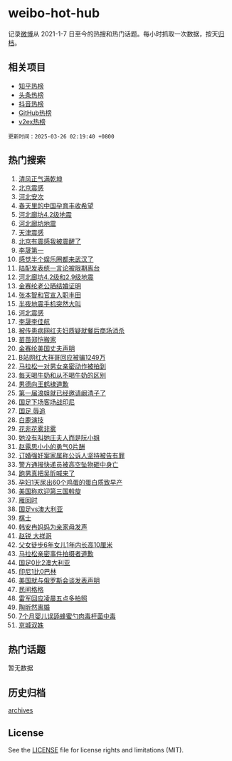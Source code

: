# weibo-hot-hub

记录[微博](https://www.weibo.com)从 2021-1-7 日至今的热搜和热门话题。每小时抓取一次数据，按天[归档](archives)。

## 相关项目

- [知乎热榜](https://github.com/lonnyzhang423/zhihu-hot-hub)
- [头条热榜](https://github.com/lonnyzhang423/toutiao-hot-hub)
- [抖音热榜](https://github.com/lonnyzhang423/douyin-hot-hub)
- [GitHub热榜](https://github.com/lonnyzhang423/github-hot-hub)
- [v2ex热榜](https://github.com/lonnyzhang423/v2ex-hot-hub)


`更新时间：2025-03-26 02:19:40 +0800`

## 热门搜索

1. [清风正气满乾坤](https://m.weibo.cn/search?containerid=100103type%3D1%26t%3D10%26q%3D%23%E6%B8%85%E9%A3%8E%E6%AD%A3%E6%B0%94%E6%BB%A1%E4%B9%BE%E5%9D%A4%23&stream_entry_id=51&isnewpage=1&extparam=seat%3D1%26stream_entry_id%3D51%26c_type%3D51%26filter_type%3Drealtimehot%26cate%3D10103%26q%3D%2523%25E6%25B8%2585%25E9%25A3%258E%25E6%25AD%25A3%25E6%25B0%2594%25E6%25BB%25A1%25E4%25B9%25BE%25E5%259D%25A4%2523%26dgr%3D0%26pos%3D0%26display_time%3D1742926779%26pre_seqid%3D17429267793010373157707)
1. [北京震感](https://m.weibo.cn/search?containerid=100103type%3D1%26t%3D10%26q%3D%E5%8C%97%E4%BA%AC%E9%9C%87%E6%84%9F&stream_entry_id=31&isnewpage=1&extparam=seat%3D1%26stream_entry_id%3D31%26band_rank%3D1%26flag%3D1%26filter_type%3Drealtimehot%26lcate%3D5001%26c_type%3D31%26realpos%3D1%26cate%3D5001%26q%3D%25E5%258C%2597%25E4%25BA%25AC%25E9%259C%2587%25E6%2584%259F%26dgr%3D0%26pos%3D0%26display_time%3D1742926779%26pre_seqid%3D17429267793010373157707)
1. [河北安次](https://m.weibo.cn/search?containerid=100103type%3D1%26t%3D10%26q%3D%E6%B2%B3%E5%8C%97%E5%AE%89%E6%AC%A1&stream_entry_id=31&isnewpage=1&extparam=seat%3D1%26stream_entry_id%3D31%26band_rank%3D2%26flag%3D1%26filter_type%3Drealtimehot%26lcate%3D5001%26c_type%3D31%26realpos%3D2%26cate%3D5001%26q%3D%25E6%25B2%25B3%25E5%258C%2597%25E5%25AE%2589%25E6%25AC%25A1%26dgr%3D0%26pos%3D1%26display_time%3D1742926779%26pre_seqid%3D17429267793010373157707)
1. [春天里的中国孕育丰收希望](https://m.weibo.cn/search?containerid=100103type%3D1%26t%3D10%26q%3D%23%E6%98%A5%E5%A4%A9%E9%87%8C%E7%9A%84%E4%B8%AD%E5%9B%BD%E5%AD%95%E8%82%B2%E4%B8%B0%E6%94%B6%E5%B8%8C%E6%9C%9B%23&stream_entry_id=31&isnewpage=1&extparam=seat%3D1%26stream_entry_id%3D31%26band_rank%3D3%26flag%3D0%26filter_type%3Drealtimehot%26lcate%3D5001%26c_type%3D31%26realpos%3D3%26cate%3D5001%26q%3D%2523%25E6%2598%25A5%25E5%25A4%25A9%25E9%2587%258C%25E7%259A%2584%25E4%25B8%25AD%25E5%259B%25BD%25E5%25AD%2595%25E8%2582%25B2%25E4%25B8%25B0%25E6%2594%25B6%25E5%25B8%258C%25E6%259C%259B%2523%26dgr%3D0%26pos%3D2%26display_time%3D1742926779%26pre_seqid%3D17429267793010373157707)
1. [河北廊坊4.2级地震](https://m.weibo.cn/search?containerid=100103type%3D1%26t%3D10%26q%3D%23%E6%B2%B3%E5%8C%97%E5%BB%8A%E5%9D%8A4.2%E7%BA%A7%E5%9C%B0%E9%9C%87%23&stream_entry_id=31&isnewpage=1&extparam=seat%3D1%26stream_entry_id%3D31%26band_rank%3D4%26flag%3D1%26filter_type%3Drealtimehot%26lcate%3D5001%26c_type%3D31%26realpos%3D4%26cate%3D5001%26q%3D%2523%25E6%25B2%25B3%25E5%258C%2597%25E5%25BB%258A%25E5%259D%258A4.2%25E7%25BA%25A7%25E5%259C%25B0%25E9%259C%2587%2523%26dgr%3D0%26pos%3D3%26display_time%3D1742926779%26pre_seqid%3D17429267793010373157707)
1. [河北廊坊地震](https://m.weibo.cn/search?containerid=100103type%3D1%26t%3D10%26q%3D%23%E6%B2%B3%E5%8C%97%E5%BB%8A%E5%9D%8A%E5%9C%B0%E9%9C%87%23&stream_entry_id=31&isnewpage=1&extparam=seat%3D1%26stream_entry_id%3D31%26band_rank%3D5%26flag%3D1%26filter_type%3Drealtimehot%26lcate%3D5001%26c_type%3D31%26realpos%3D5%26cate%3D5001%26q%3D%2523%25E6%25B2%25B3%25E5%258C%2597%25E5%25BB%258A%25E5%259D%258A%25E5%259C%25B0%25E9%259C%2587%2523%26dgr%3D0%26pos%3D4%26display_time%3D1742926779%26pre_seqid%3D17429267793010373157707)
1. [天津震感](https://m.weibo.cn/search?containerid=100103type%3D1%26t%3D10%26q%3D%E5%A4%A9%E6%B4%A5%E9%9C%87%E6%84%9F&stream_entry_id=31&isnewpage=1&extparam=seat%3D1%26stream_entry_id%3D31%26band_rank%3D6%26flag%3D1%26filter_type%3Drealtimehot%26lcate%3D5001%26c_type%3D31%26realpos%3D6%26cate%3D5001%26q%3D%25E5%25A4%25A9%25E6%25B4%25A5%25E9%259C%2587%25E6%2584%259F%26dgr%3D0%26pos%3D5%26display_time%3D1742926779%26pre_seqid%3D17429267793010373157707)
1. [北京有震感我被震醒了](https://m.weibo.cn/search?containerid=100103type%3D1%26t%3D10%26q%3D%23%E5%8C%97%E4%BA%AC%E6%9C%89%E9%9C%87%E6%84%9F%E6%88%91%E8%A2%AB%E9%9C%87%E9%86%92%E4%BA%86%23&stream_entry_id=31&isnewpage=1&extparam=seat%3D1%26stream_entry_id%3D31%26band_rank%3D7%26flag%3D1%26filter_type%3Drealtimehot%26lcate%3D5001%26c_type%3D31%26realpos%3D7%26cate%3D5001%26q%3D%2523%25E5%258C%2597%25E4%25BA%25AC%25E6%259C%2589%25E9%259C%2587%25E6%2584%259F%25E6%2588%2591%25E8%25A2%25AB%25E9%259C%2587%25E9%2586%2592%25E4%25BA%2586%2523%26dgr%3D0%26pos%3D6%26display_time%3D1742926779%26pre_seqid%3D17429267793010373157707)
1. [李晟第一](https://m.weibo.cn/search?containerid=100103type%3D1%26t%3D10%26q%3D%E6%9D%8E%E6%99%9F%E7%AC%AC%E4%B8%80&stream_entry_id=31&isnewpage=1&extparam=seat%3D1%26stream_entry_id%3D31%26band_rank%3D8%26flag%3D2%26filter_type%3Drealtimehot%26lcate%3D5001%26c_type%3D31%26realpos%3D8%26cate%3D5001%26q%3D%25E6%259D%258E%25E6%2599%259F%25E7%25AC%25AC%25E4%25B8%2580%26dgr%3D0%26pos%3D7%26display_time%3D1742926779%26pre_seqid%3D17429267793010373157707)
1. [感觉半个娱乐圈都来武汉了](https://m.weibo.cn/search?containerid=100103type%3D1%26t%3D10%26q%3D%23%E6%84%9F%E8%A7%89%E5%8D%8A%E4%B8%AA%E5%A8%B1%E4%B9%90%E5%9C%88%E9%83%BD%E6%9D%A5%E6%AD%A6%E6%B1%89%E4%BA%86%23&stream_entry_id=31&isnewpage=1&extparam=seat%3D1%26stream_entry_id%3D31%26band_rank%3D9%26flag%3D2%26filter_type%3Drealtimehot%26lcate%3D5001%26c_type%3D31%26realpos%3D9%26cate%3D5001%26q%3D%2523%25E6%2584%259F%25E8%25A7%2589%25E5%258D%258A%25E4%25B8%25AA%25E5%25A8%25B1%25E4%25B9%2590%25E5%259C%2588%25E9%2583%25BD%25E6%259D%25A5%25E6%25AD%25A6%25E6%25B1%2589%25E4%25BA%2586%2523%26dgr%3D0%26pos%3D8%26display_time%3D1742926779%26pre_seqid%3D17429267793010373157707)
1. [陆配发表统一言论被限期离台](https://m.weibo.cn/search?containerid=100103type%3D1%26t%3D10%26q%3D%23%E9%99%86%E9%85%8D%E5%8F%91%E8%A1%A8%E7%BB%9F%E4%B8%80%E8%A8%80%E8%AE%BA%E8%A2%AB%E9%99%90%E6%9C%9F%E7%A6%BB%E5%8F%B0%23&stream_entry_id=31&isnewpage=1&extparam=seat%3D1%26stream_entry_id%3D31%26band_rank%3D10%26flag%3D0%26filter_type%3Drealtimehot%26lcate%3D5001%26c_type%3D31%26realpos%3D10%26cate%3D5001%26q%3D%2523%25E9%2599%2586%25E9%2585%258D%25E5%258F%2591%25E8%25A1%25A8%25E7%25BB%259F%25E4%25B8%2580%25E8%25A8%2580%25E8%25AE%25BA%25E8%25A2%25AB%25E9%2599%2590%25E6%259C%259F%25E7%25A6%25BB%25E5%258F%25B0%2523%26dgr%3D0%26pos%3D9%26display_time%3D1742926779%26pre_seqid%3D17429267793010373157707)
1. [河北廊坊4.2级和2.9级地震](https://m.weibo.cn/search?containerid=100103type%3D1%26t%3D10%26q%3D%23%E6%B2%B3%E5%8C%97%E5%BB%8A%E5%9D%8A4.2%E7%BA%A7%E5%92%8C2.9%E7%BA%A7%E5%9C%B0%E9%9C%87%23&stream_entry_id=31&isnewpage=1&extparam=seat%3D1%26stream_entry_id%3D31%26band_rank%3D11%26flag%3D1%26filter_type%3Drealtimehot%26lcate%3D5001%26c_type%3D31%26realpos%3D11%26cate%3D5001%26q%3D%2523%25E6%25B2%25B3%25E5%258C%2597%25E5%25BB%258A%25E5%259D%258A4.2%25E7%25BA%25A7%25E5%2592%258C2.9%25E7%25BA%25A7%25E5%259C%25B0%25E9%259C%2587%2523%26dgr%3D0%26pos%3D10%26display_time%3D1742926779%26pre_seqid%3D17429267793010373157707)
1. [金赛纶老公晒结婚证明](https://m.weibo.cn/search?containerid=100103type%3D1%26t%3D10%26q%3D%23%E9%87%91%E8%B5%9B%E7%BA%B6%E8%80%81%E5%85%AC%E6%99%92%E7%BB%93%E5%A9%9A%E8%AF%81%E6%98%8E%23&stream_entry_id=31&isnewpage=1&extparam=seat%3D1%26stream_entry_id%3D31%26band_rank%3D12%26flag%3D2%26filter_type%3Drealtimehot%26lcate%3D5001%26c_type%3D31%26realpos%3D12%26cate%3D5001%26q%3D%2523%25E9%2587%2591%25E8%25B5%259B%25E7%25BA%25B6%25E8%2580%2581%25E5%2585%25AC%25E6%2599%2592%25E7%25BB%2593%25E5%25A9%259A%25E8%25AF%2581%25E6%2598%258E%2523%26dgr%3D0%26pos%3D11%26display_time%3D1742926779%26pre_seqid%3D17429267793010373157707)
1. [张本智和官宣入职丰田](https://m.weibo.cn/search?containerid=100103type%3D1%26t%3D10%26q%3D%23%E5%BC%A0%E6%9C%AC%E6%99%BA%E5%92%8C%E5%AE%98%E5%AE%A3%E5%85%A5%E8%81%8C%E4%B8%B0%E7%94%B0%23&stream_entry_id=31&isnewpage=1&extparam=seat%3D1%26stream_entry_id%3D31%26band_rank%3D13%26flag%3D1%26filter_type%3Drealtimehot%26lcate%3D5001%26c_type%3D31%26realpos%3D13%26cate%3D5001%26q%3D%2523%25E5%25BC%25A0%25E6%259C%25AC%25E6%2599%25BA%25E5%2592%258C%25E5%25AE%2598%25E5%25AE%25A3%25E5%2585%25A5%25E8%2581%258C%25E4%25B8%25B0%25E7%2594%25B0%2523%26dgr%3D0%26pos%3D12%26display_time%3D1742926779%26pre_seqid%3D17429267793010373157707)
1. [半夜地震手机突然大叫](https://m.weibo.cn/search?containerid=100103type%3D1%26t%3D10%26q%3D%23%E5%8D%8A%E5%A4%9C%E5%9C%B0%E9%9C%87%E6%89%8B%E6%9C%BA%E7%AA%81%E7%84%B6%E5%A4%A7%E5%8F%AB%23&stream_entry_id=31&isnewpage=1&extparam=seat%3D1%26stream_entry_id%3D31%26band_rank%3D14%26flag%3D1%26filter_type%3Drealtimehot%26lcate%3D5001%26c_type%3D31%26realpos%3D14%26cate%3D5001%26q%3D%2523%25E5%258D%258A%25E5%25A4%259C%25E5%259C%25B0%25E9%259C%2587%25E6%2589%258B%25E6%259C%25BA%25E7%25AA%2581%25E7%2584%25B6%25E5%25A4%25A7%25E5%258F%25AB%2523%26dgr%3D0%26pos%3D13%26display_time%3D1742926779%26pre_seqid%3D17429267793010373157707)
1. [河北震感](https://m.weibo.cn/search?containerid=100103type%3D1%26t%3D10%26q%3D%E6%B2%B3%E5%8C%97%E9%9C%87%E6%84%9F&stream_entry_id=31&isnewpage=1&extparam=seat%3D1%26stream_entry_id%3D31%26band_rank%3D15%26flag%3D1%26filter_type%3Drealtimehot%26lcate%3D5001%26c_type%3D31%26realpos%3D15%26cate%3D5001%26q%3D%25E6%25B2%25B3%25E5%258C%2597%25E9%259C%2587%25E6%2584%259F%26dgr%3D0%26pos%3D14%26display_time%3D1742926779%26pre_seqid%3D17429267793010373157707)
1. [李晟李佳航](https://m.weibo.cn/search?containerid=100103type%3D1%26t%3D10%26q%3D%E6%9D%8E%E6%99%9F%E6%9D%8E%E4%BD%B3%E8%88%AA&stream_entry_id=31&isnewpage=1&extparam=seat%3D1%26stream_entry_id%3D31%26band_rank%3D16%26flag%3D2%26filter_type%3Drealtimehot%26lcate%3D5001%26c_type%3D31%26realpos%3D16%26cate%3D5001%26q%3D%25E6%259D%258E%25E6%2599%259F%25E6%259D%258E%25E4%25BD%25B3%25E8%2588%25AA%26dgr%3D0%26pos%3D15%26display_time%3D1742926779%26pre_seqid%3D17429267793010373157707)
1. [被传患病网红夫妇质疑就餐后商场消杀](https://m.weibo.cn/search?containerid=100103type%3D1%26t%3D10%26q%3D%23%E8%A2%AB%E4%BC%A0%E6%82%A3%E7%97%85%E7%BD%91%E7%BA%A2%E5%A4%AB%E5%A6%87%E8%B4%A8%E7%96%91%E5%B0%B1%E9%A4%90%E5%90%8E%E5%95%86%E5%9C%BA%E6%B6%88%E6%9D%80%23&stream_entry_id=31&isnewpage=1&extparam=seat%3D1%26stream_entry_id%3D31%26band_rank%3D17%26flag%3D0%26filter_type%3Drealtimehot%26lcate%3D5001%26c_type%3D31%26realpos%3D17%26cate%3D5001%26q%3D%2523%25E8%25A2%25AB%25E4%25BC%25A0%25E6%2582%25A3%25E7%2597%2585%25E7%25BD%2591%25E7%25BA%25A2%25E5%25A4%25AB%25E5%25A6%2587%25E8%25B4%25A8%25E7%2596%2591%25E5%25B0%25B1%25E9%25A4%2590%25E5%2590%258E%25E5%2595%2586%25E5%259C%25BA%25E6%25B6%2588%25E6%259D%2580%2523%26dgr%3D0%26pos%3D16%26display_time%3D1742926779%26pre_seqid%3D17429267793010373157707)
1. [苗苗郑恺搬家](https://m.weibo.cn/search?containerid=100103type%3D1%26t%3D10%26q%3D%23%E8%8B%97%E8%8B%97%E9%83%91%E6%81%BA%E6%90%AC%E5%AE%B6%23&stream_entry_id=31&isnewpage=1&extparam=seat%3D1%26stream_entry_id%3D31%26band_rank%3D18%26flag%3D2%26filter_type%3Drealtimehot%26lcate%3D5001%26c_type%3D31%26realpos%3D18%26cate%3D5001%26q%3D%2523%25E8%258B%2597%25E8%258B%2597%25E9%2583%2591%25E6%2581%25BA%25E6%2590%25AC%25E5%25AE%25B6%2523%26dgr%3D0%26pos%3D17%26display_time%3D1742926779%26pre_seqid%3D17429267793010373157707)
1. [金赛纶美国丈夫声明](https://m.weibo.cn/search?containerid=100103type%3D1%26t%3D10%26q%3D%23%E9%87%91%E8%B5%9B%E7%BA%B6%E7%BE%8E%E5%9B%BD%E4%B8%88%E5%A4%AB%E5%A3%B0%E6%98%8E%23&stream_entry_id=31&isnewpage=1&extparam=seat%3D1%26stream_entry_id%3D31%26band_rank%3D19%26flag%3D0%26filter_type%3Drealtimehot%26lcate%3D5001%26c_type%3D31%26realpos%3D19%26cate%3D5001%26q%3D%2523%25E9%2587%2591%25E8%25B5%259B%25E7%25BA%25B6%25E7%25BE%258E%25E5%259B%25BD%25E4%25B8%2588%25E5%25A4%25AB%25E5%25A3%25B0%25E6%2598%258E%2523%26dgr%3D0%26pos%3D18%26display_time%3D1742926779%26pre_seqid%3D17429267793010373157707)
1. [B站网红大祥哥回应被骗1249万](https://m.weibo.cn/search?containerid=100103type%3D1%26t%3D10%26q%3D%23B%E7%AB%99%E7%BD%91%E7%BA%A2%E5%A4%A7%E7%A5%A5%E5%93%A5%E5%9B%9E%E5%BA%94%E8%A2%AB%E9%AA%971249%E4%B8%87%23&stream_entry_id=31&isnewpage=1&extparam=seat%3D1%26stream_entry_id%3D31%26band_rank%3D20%26flag%3D0%26filter_type%3Drealtimehot%26lcate%3D5001%26c_type%3D31%26realpos%3D20%26cate%3D5001%26q%3D%2523B%25E7%25AB%2599%25E7%25BD%2591%25E7%25BA%25A2%25E5%25A4%25A7%25E7%25A5%25A5%25E5%2593%25A5%25E5%259B%259E%25E5%25BA%2594%25E8%25A2%25AB%25E9%25AA%25971249%25E4%25B8%2587%2523%26dgr%3D0%26pos%3D19%26display_time%3D1742926779%26pre_seqid%3D17429267793010373157707)
1. [马拉松一对男女亲密动作被拍到](https://m.weibo.cn/search?containerid=100103type%3D1%26t%3D10%26q%3D%23%E9%A9%AC%E6%8B%89%E6%9D%BE%E4%B8%80%E5%AF%B9%E7%94%B7%E5%A5%B3%E4%BA%B2%E5%AF%86%E5%8A%A8%E4%BD%9C%E8%A2%AB%E6%8B%8D%E5%88%B0%23&stream_entry_id=31&isnewpage=1&extparam=seat%3D1%26stream_entry_id%3D31%26band_rank%3D21%26flag%3D0%26filter_type%3Drealtimehot%26lcate%3D5001%26c_type%3D31%26realpos%3D21%26cate%3D5001%26q%3D%2523%25E9%25A9%25AC%25E6%258B%2589%25E6%259D%25BE%25E4%25B8%2580%25E5%25AF%25B9%25E7%2594%25B7%25E5%25A5%25B3%25E4%25BA%25B2%25E5%25AF%2586%25E5%258A%25A8%25E4%25BD%259C%25E8%25A2%25AB%25E6%258B%258D%25E5%2588%25B0%2523%26dgr%3D0%26pos%3D20%26display_time%3D1742926779%26pre_seqid%3D17429267793010373157707)
1. [每天喝牛奶和从不喝牛奶的区别](https://m.weibo.cn/search?containerid=100103type%3D1%26t%3D10%26q%3D%E6%AF%8F%E5%A4%A9%E5%96%9D%E7%89%9B%E5%A5%B6%E5%92%8C%E4%BB%8E%E4%B8%8D%E5%96%9D%E7%89%9B%E5%A5%B6%E7%9A%84%E5%8C%BA%E5%88%AB&stream_entry_id=31&isnewpage=1&extparam=seat%3D1%26stream_entry_id%3D31%26band_rank%3D22%26flag%3D0%26filter_type%3Drealtimehot%26lcate%3D5001%26c_type%3D31%26realpos%3D22%26cate%3D5001%26q%3D%25E6%25AF%258F%25E5%25A4%25A9%25E5%2596%259D%25E7%2589%259B%25E5%25A5%25B6%25E5%2592%258C%25E4%25BB%258E%25E4%25B8%258D%25E5%2596%259D%25E7%2589%259B%25E5%25A5%25B6%25E7%259A%2584%25E5%258C%25BA%25E5%2588%25AB%26dgr%3D0%26pos%3D21%26display_time%3D1742926779%26pre_seqid%3D17429267793010373157707)
1. [男德向王鹤棣道歉](https://m.weibo.cn/search?containerid=100103type%3D1%26t%3D10%26q%3D%23%E7%94%B7%E5%BE%B7%E5%90%91%E7%8E%8B%E9%B9%A4%E6%A3%A3%E9%81%93%E6%AD%89%23&stream_entry_id=31&isnewpage=1&extparam=seat%3D1%26stream_entry_id%3D31%26band_rank%3D23%26flag%3D0%26filter_type%3Drealtimehot%26lcate%3D5001%26c_type%3D31%26realpos%3D23%26cate%3D5001%26q%3D%2523%25E7%2594%25B7%25E5%25BE%25B7%25E5%2590%2591%25E7%258E%258B%25E9%25B9%25A4%25E6%25A3%25A3%25E9%2581%2593%25E6%25AD%2589%2523%26dgr%3D0%26pos%3D22%26display_time%3D1742926779%26pre_seqid%3D17429267793010373157707)
1. [第一届浪姐就已经邀请阚清子了](https://m.weibo.cn/search?containerid=100103type%3D1%26t%3D10%26q%3D%23%E7%AC%AC%E4%B8%80%E5%B1%8A%E6%B5%AA%E5%A7%90%E5%B0%B1%E5%B7%B2%E7%BB%8F%E9%82%80%E8%AF%B7%E9%98%9A%E6%B8%85%E5%AD%90%E4%BA%86%23&stream_entry_id=31&isnewpage=1&extparam=seat%3D1%26stream_entry_id%3D31%26band_rank%3D24%26flag%3D0%26filter_type%3Drealtimehot%26lcate%3D5001%26c_type%3D31%26realpos%3D24%26cate%3D5001%26q%3D%2523%25E7%25AC%25AC%25E4%25B8%2580%25E5%25B1%258A%25E6%25B5%25AA%25E5%25A7%2590%25E5%25B0%25B1%25E5%25B7%25B2%25E7%25BB%258F%25E9%2582%2580%25E8%25AF%25B7%25E9%2598%259A%25E6%25B8%2585%25E5%25AD%2590%25E4%25BA%2586%2523%26dgr%3D0%26pos%3D23%26display_time%3D1742926779%26pre_seqid%3D17429267793010373157707)
1. [国足下场客场战印尼](https://m.weibo.cn/search?containerid=100103type%3D1%26t%3D10%26q%3D%23%E5%9B%BD%E8%B6%B3%E4%B8%8B%E5%9C%BA%E5%AE%A2%E5%9C%BA%E6%88%98%E5%8D%B0%E5%B0%BC%23&stream_entry_id=31&isnewpage=1&extparam=seat%3D1%26stream_entry_id%3D31%26band_rank%3D25%26flag%3D1%26filter_type%3Drealtimehot%26lcate%3D5001%26c_type%3D31%26realpos%3D25%26cate%3D5001%26q%3D%2523%25E5%259B%25BD%25E8%25B6%25B3%25E4%25B8%258B%25E5%259C%25BA%25E5%25AE%25A2%25E5%259C%25BA%25E6%2588%2598%25E5%258D%25B0%25E5%25B0%25BC%2523%26dgr%3D0%26pos%3D24%26display_time%3D1742926779%26pre_seqid%3D17429267793010373157707)
1. [国足 辱追](https://m.weibo.cn/search?containerid=100103type%3D1%26t%3D10%26q%3D%E5%9B%BD%E8%B6%B3+%E8%BE%B1%E8%BF%BD&stream_entry_id=31&isnewpage=1&extparam=seat%3D1%26stream_entry_id%3D31%26band_rank%3D26%26flag%3D0%26filter_type%3Drealtimehot%26lcate%3D5001%26c_type%3D31%26realpos%3D26%26cate%3D5001%26q%3D%25E5%259B%25BD%25E8%25B6%25B3%2520%25E8%25BE%25B1%25E8%25BF%25BD%26dgr%3D0%26pos%3D25%26display_time%3D1742926779%26pre_seqid%3D17429267793010373157707)
1. [白鹿演技](https://m.weibo.cn/search?containerid=100103type%3D1%26t%3D10%26q%3D%E7%99%BD%E9%B9%BF%E6%BC%94%E6%8A%80&stream_entry_id=31&isnewpage=1&extparam=seat%3D1%26stream_entry_id%3D31%26band_rank%3D27%26flag%3D0%26filter_type%3Drealtimehot%26lcate%3D5001%26c_type%3D31%26realpos%3D27%26cate%3D5001%26q%3D%25E7%2599%25BD%25E9%25B9%25BF%25E6%25BC%2594%25E6%258A%2580%26dgr%3D0%26pos%3D26%26display_time%3D1742926779%26pre_seqid%3D17429267793010373157707)
1. [花非花雾非雾](https://m.weibo.cn/search?containerid=100103type%3D1%26t%3D10%26q%3D%E8%8A%B1%E9%9D%9E%E8%8A%B1%E9%9B%BE%E9%9D%9E%E9%9B%BE&stream_entry_id=31&isnewpage=1&extparam=seat%3D1%26stream_entry_id%3D31%26band_rank%3D28%26flag%3D0%26filter_type%3Drealtimehot%26lcate%3D5001%26c_type%3D31%26realpos%3D28%26cate%3D5001%26q%3D%25E8%258A%25B1%25E9%259D%259E%25E8%258A%25B1%25E9%259B%25BE%25E9%259D%259E%25E9%259B%25BE%26dgr%3D0%26pos%3D27%26display_time%3D1742926779%26pre_seqid%3D17429267793010373157707)
1. [她没有叫她庄夫人而是阮小姐](https://m.weibo.cn/search?containerid=100103type%3D1%26t%3D10%26q%3D%E5%A5%B9%E6%B2%A1%E6%9C%89%E5%8F%AB%E5%A5%B9%E5%BA%84%E5%A4%AB%E4%BA%BA%E8%80%8C%E6%98%AF%E9%98%AE%E5%B0%8F%E5%A7%90&stream_entry_id=31&isnewpage=1&extparam=seat%3D1%26stream_entry_id%3D31%26band_rank%3D29%26flag%3D0%26filter_type%3Drealtimehot%26lcate%3D5001%26c_type%3D31%26realpos%3D29%26cate%3D5001%26q%3D%25E5%25A5%25B9%25E6%25B2%25A1%25E6%259C%2589%25E5%258F%25AB%25E5%25A5%25B9%25E5%25BA%2584%25E5%25A4%25AB%25E4%25BA%25BA%25E8%2580%258C%25E6%2598%25AF%25E9%2598%25AE%25E5%25B0%258F%25E5%25A7%2590%26dgr%3D0%26pos%3D28%26display_time%3D1742926779%26pre_seqid%3D17429267793010373157707)
1. [赵露思小小的勇气0片酬](https://m.weibo.cn/search?containerid=100103type%3D1%26t%3D10%26q%3D%23%E8%B5%B5%E9%9C%B2%E6%80%9D%E5%B0%8F%E5%B0%8F%E7%9A%84%E5%8B%87%E6%B0%940%E7%89%87%E9%85%AC%23&stream_entry_id=31&isnewpage=1&extparam=seat%3D1%26stream_entry_id%3D31%26band_rank%3D30%26flag%3D0%26filter_type%3Drealtimehot%26lcate%3D5001%26c_type%3D31%26realpos%3D30%26cate%3D5001%26q%3D%2523%25E8%25B5%25B5%25E9%259C%25B2%25E6%2580%259D%25E5%25B0%258F%25E5%25B0%258F%25E7%259A%2584%25E5%258B%2587%25E6%25B0%25940%25E7%2589%2587%25E9%2585%25AC%2523%26dgr%3D0%26pos%3D29%26display_time%3D1742926779%26pre_seqid%3D17429267793010373157707)
1. [订婚强奸案家属称公诉人坚持被告有罪](https://m.weibo.cn/search?containerid=100103type%3D1%26t%3D10%26q%3D%23%E8%AE%A2%E5%A9%9A%E5%BC%BA%E5%A5%B8%E6%A1%88%E5%AE%B6%E5%B1%9E%E7%A7%B0%E5%85%AC%E8%AF%89%E4%BA%BA%E5%9D%9A%E6%8C%81%E8%A2%AB%E5%91%8A%E6%9C%89%E7%BD%AA%23&stream_entry_id=31&isnewpage=1&extparam=seat%3D1%26stream_entry_id%3D31%26band_rank%3D31%26flag%3D0%26filter_type%3Drealtimehot%26lcate%3D5001%26c_type%3D31%26realpos%3D31%26cate%3D5001%26q%3D%2523%25E8%25AE%25A2%25E5%25A9%259A%25E5%25BC%25BA%25E5%25A5%25B8%25E6%25A1%2588%25E5%25AE%25B6%25E5%25B1%259E%25E7%25A7%25B0%25E5%2585%25AC%25E8%25AF%2589%25E4%25BA%25BA%25E5%259D%259A%25E6%258C%2581%25E8%25A2%25AB%25E5%2591%258A%25E6%259C%2589%25E7%25BD%25AA%2523%26dgr%3D0%26pos%3D30%26display_time%3D1742926779%26pre_seqid%3D17429267793010373157707)
1. [警方通报快递员被高空坠物砸中身亡](https://m.weibo.cn/search?containerid=100103type%3D1%26t%3D10%26q%3D%23%E8%AD%A6%E6%96%B9%E9%80%9A%E6%8A%A5%E5%BF%AB%E9%80%92%E5%91%98%E8%A2%AB%E9%AB%98%E7%A9%BA%E5%9D%A0%E7%89%A9%E7%A0%B8%E4%B8%AD%E8%BA%AB%E4%BA%A1%23&stream_entry_id=31&isnewpage=1&extparam=seat%3D1%26stream_entry_id%3D31%26band_rank%3D32%26flag%3D0%26filter_type%3Drealtimehot%26lcate%3D5001%26c_type%3D31%26realpos%3D32%26cate%3D5001%26q%3D%2523%25E8%25AD%25A6%25E6%2596%25B9%25E9%2580%259A%25E6%258A%25A5%25E5%25BF%25AB%25E9%2580%2592%25E5%2591%2598%25E8%25A2%25AB%25E9%25AB%2598%25E7%25A9%25BA%25E5%259D%25A0%25E7%2589%25A9%25E7%25A0%25B8%25E4%25B8%25AD%25E8%25BA%25AB%25E4%25BA%25A1%2523%26dgr%3D0%26pos%3D31%26display_time%3D1742926779%26pre_seqid%3D17429267793010373157707)
1. [跑男真把吴昕喊来了](https://m.weibo.cn/search?containerid=100103type%3D1%26t%3D10%26q%3D%E8%B7%91%E7%94%B7%E7%9C%9F%E6%8A%8A%E5%90%B4%E6%98%95%E5%96%8A%E6%9D%A5%E4%BA%86&stream_entry_id=31&isnewpage=1&extparam=seat%3D1%26stream_entry_id%3D31%26band_rank%3D33%26flag%3D0%26filter_type%3Drealtimehot%26lcate%3D5001%26c_type%3D31%26realpos%3D33%26cate%3D5001%26q%3D%25E8%25B7%2591%25E7%2594%25B7%25E7%259C%259F%25E6%258A%258A%25E5%2590%25B4%25E6%2598%2595%25E5%2596%258A%25E6%259D%25A5%25E4%25BA%2586%26dgr%3D0%26pos%3D32%26display_time%3D1742926779%26pre_seqid%3D17429267793010373157707)
1. [孕妇1天尿出60个鸡蛋的蛋白质致早产](https://m.weibo.cn/search?containerid=100103type%3D1%26t%3D10%26q%3D%23%E5%AD%95%E5%A6%871%E5%A4%A9%E5%B0%BF%E5%87%BA60%E4%B8%AA%E9%B8%A1%E8%9B%8B%E7%9A%84%E8%9B%8B%E7%99%BD%E8%B4%A8%E8%87%B4%E6%97%A9%E4%BA%A7%23&stream_entry_id=31&isnewpage=1&extparam=seat%3D1%26stream_entry_id%3D31%26band_rank%3D34%26flag%3D0%26filter_type%3Drealtimehot%26lcate%3D5001%26c_type%3D31%26realpos%3D34%26cate%3D5001%26q%3D%2523%25E5%25AD%2595%25E5%25A6%25871%25E5%25A4%25A9%25E5%25B0%25BF%25E5%2587%25BA60%25E4%25B8%25AA%25E9%25B8%25A1%25E8%259B%258B%25E7%259A%2584%25E8%259B%258B%25E7%2599%25BD%25E8%25B4%25A8%25E8%2587%25B4%25E6%2597%25A9%25E4%25BA%25A7%2523%26dgr%3D0%26pos%3D33%26display_time%3D1742926779%26pre_seqid%3D17429267793010373157707)
1. [美国称欢迎第三国斡旋](https://m.weibo.cn/search?containerid=100103type%3D1%26t%3D10%26q%3D%23%E7%BE%8E%E5%9B%BD%E7%A7%B0%E6%AC%A2%E8%BF%8E%E7%AC%AC%E4%B8%89%E5%9B%BD%E6%96%A1%E6%97%8B%23&stream_entry_id=31&isnewpage=1&extparam=seat%3D1%26stream_entry_id%3D31%26band_rank%3D35%26flag%3D0%26filter_type%3Drealtimehot%26lcate%3D5001%26c_type%3D31%26realpos%3D35%26cate%3D5001%26q%3D%2523%25E7%25BE%258E%25E5%259B%25BD%25E7%25A7%25B0%25E6%25AC%25A2%25E8%25BF%258E%25E7%25AC%25AC%25E4%25B8%2589%25E5%259B%25BD%25E6%2596%25A1%25E6%2597%258B%2523%26dgr%3D0%26pos%3D34%26display_time%3D1742926779%26pre_seqid%3D17429267793010373157707)
1. [雁回时](https://m.weibo.cn/search?containerid=100103type%3D1%26t%3D10%26q%3D%E9%9B%81%E5%9B%9E%E6%97%B6&stream_entry_id=31&isnewpage=1&extparam=seat%3D1%26stream_entry_id%3D31%26band_rank%3D36%26flag%3D0%26filter_type%3Drealtimehot%26lcate%3D5001%26c_type%3D31%26realpos%3D36%26cate%3D5001%26q%3D%25E9%259B%2581%25E5%259B%259E%25E6%2597%25B6%26dgr%3D0%26pos%3D35%26display_time%3D1742926779%26pre_seqid%3D17429267793010373157707)
1. [国足vs澳大利亚](https://m.weibo.cn/search?containerid=100103type%3D1%26t%3D10%26q%3D%23%E5%9B%BD%E8%B6%B3vs%E6%BE%B3%E5%A4%A7%E5%88%A9%E4%BA%9A%23&stream_entry_id=31&isnewpage=1&extparam=seat%3D1%26stream_entry_id%3D31%26band_rank%3D37%26flag%3D0%26filter_type%3Drealtimehot%26lcate%3D5001%26c_type%3D31%26realpos%3D37%26cate%3D5001%26q%3D%2523%25E5%259B%25BD%25E8%25B6%25B3vs%25E6%25BE%25B3%25E5%25A4%25A7%25E5%2588%25A9%25E4%25BA%259A%2523%26dgr%3D0%26pos%3D36%26display_time%3D1742926779%26pre_seqid%3D17429267793010373157707)
1. [棋士](https://m.weibo.cn/search?containerid=100103type%3D1%26t%3D10%26q%3D%E6%A3%8B%E5%A3%AB&stream_entry_id=31&isnewpage=1&extparam=seat%3D1%26stream_entry_id%3D31%26band_rank%3D38%26flag%3D0%26filter_type%3Drealtimehot%26lcate%3D5001%26c_type%3D31%26realpos%3D38%26cate%3D5001%26q%3D%25E6%25A3%258B%25E5%25A3%25AB%26dgr%3D0%26pos%3D37%26display_time%3D1742926779%26pre_seqid%3D17429267793010373157707)
1. [韩安冉妈妈为亲家母发声](https://m.weibo.cn/search?containerid=100103type%3D1%26t%3D10%26q%3D%23%E9%9F%A9%E5%AE%89%E5%86%89%E5%A6%88%E5%A6%88%E4%B8%BA%E4%BA%B2%E5%AE%B6%E6%AF%8D%E5%8F%91%E5%A3%B0%23&stream_entry_id=31&isnewpage=1&extparam=seat%3D1%26stream_entry_id%3D31%26band_rank%3D39%26flag%3D0%26filter_type%3Drealtimehot%26lcate%3D5001%26c_type%3D31%26realpos%3D39%26cate%3D5001%26q%3D%2523%25E9%259F%25A9%25E5%25AE%2589%25E5%2586%2589%25E5%25A6%2588%25E5%25A6%2588%25E4%25B8%25BA%25E4%25BA%25B2%25E5%25AE%25B6%25E6%25AF%258D%25E5%258F%2591%25E5%25A3%25B0%2523%26dgr%3D0%26pos%3D38%26display_time%3D1742926779%26pre_seqid%3D17429267793010373157707)
1. [赵锐 大祥哥](https://m.weibo.cn/search?containerid=100103type%3D1%26t%3D10%26q%3D%E8%B5%B5%E9%94%90+%E5%A4%A7%E7%A5%A5%E5%93%A5&stream_entry_id=31&isnewpage=1&extparam=seat%3D1%26stream_entry_id%3D31%26band_rank%3D40%26flag%3D0%26filter_type%3Drealtimehot%26lcate%3D5001%26c_type%3D31%26realpos%3D40%26cate%3D5001%26q%3D%25E8%25B5%25B5%25E9%2594%2590%2520%25E5%25A4%25A7%25E7%25A5%25A5%25E5%2593%25A5%26dgr%3D0%26pos%3D39%26display_time%3D1742926779%26pre_seqid%3D17429267793010373157707)
1. [父女徒步6年女儿1年内长高10厘米](https://m.weibo.cn/search?containerid=100103type%3D1%26t%3D10%26q%3D%23%E7%88%B6%E5%A5%B3%E5%BE%92%E6%AD%A56%E5%B9%B4%E5%A5%B3%E5%84%BF1%E5%B9%B4%E5%86%85%E9%95%BF%E9%AB%9810%E5%8E%98%E7%B1%B3%23&stream_entry_id=31&isnewpage=1&extparam=seat%3D1%26stream_entry_id%3D31%26band_rank%3D41%26flag%3D0%26filter_type%3Drealtimehot%26lcate%3D5001%26c_type%3D31%26realpos%3D41%26cate%3D5001%26q%3D%2523%25E7%2588%25B6%25E5%25A5%25B3%25E5%25BE%2592%25E6%25AD%25A56%25E5%25B9%25B4%25E5%25A5%25B3%25E5%2584%25BF1%25E5%25B9%25B4%25E5%2586%2585%25E9%2595%25BF%25E9%25AB%259810%25E5%258E%2598%25E7%25B1%25B3%2523%26dgr%3D0%26pos%3D40%26display_time%3D1742926779%26pre_seqid%3D17429267793010373157707)
1. [马拉松亲密事件拍摄者道歉](https://m.weibo.cn/search?containerid=100103type%3D1%26t%3D10%26q%3D%23%E9%A9%AC%E6%8B%89%E6%9D%BE%E4%BA%B2%E5%AF%86%E4%BA%8B%E4%BB%B6%E6%8B%8D%E6%91%84%E8%80%85%E9%81%93%E6%AD%89%23&stream_entry_id=31&isnewpage=1&extparam=seat%3D1%26stream_entry_id%3D31%26band_rank%3D42%26flag%3D0%26filter_type%3Drealtimehot%26lcate%3D5001%26c_type%3D31%26realpos%3D42%26cate%3D5001%26q%3D%2523%25E9%25A9%25AC%25E6%258B%2589%25E6%259D%25BE%25E4%25BA%25B2%25E5%25AF%2586%25E4%25BA%258B%25E4%25BB%25B6%25E6%258B%258D%25E6%2591%2584%25E8%2580%2585%25E9%2581%2593%25E6%25AD%2589%2523%26dgr%3D0%26pos%3D41%26display_time%3D1742926779%26pre_seqid%3D17429267793010373157707)
1. [国足0比2澳大利亚](https://m.weibo.cn/search?containerid=100103type%3D1%26t%3D10%26q%3D%23%E5%9B%BD%E8%B6%B30%E6%AF%942%E6%BE%B3%E5%A4%A7%E5%88%A9%E4%BA%9A%23&stream_entry_id=31&isnewpage=1&extparam=seat%3D1%26stream_entry_id%3D31%26band_rank%3D43%26flag%3D0%26filter_type%3Drealtimehot%26lcate%3D5001%26c_type%3D31%26realpos%3D43%26cate%3D5001%26q%3D%2523%25E5%259B%25BD%25E8%25B6%25B30%25E6%25AF%25942%25E6%25BE%25B3%25E5%25A4%25A7%25E5%2588%25A9%25E4%25BA%259A%2523%26dgr%3D0%26pos%3D42%26display_time%3D1742926779%26pre_seqid%3D17429267793010373157707)
1. [印尼1比0巴林](https://m.weibo.cn/search?containerid=100103type%3D1%26t%3D10%26q%3D%23%E5%8D%B0%E5%B0%BC1%E6%AF%940%E5%B7%B4%E6%9E%97%23&stream_entry_id=31&isnewpage=1&extparam=seat%3D1%26stream_entry_id%3D31%26band_rank%3D44%26flag%3D0%26filter_type%3Drealtimehot%26lcate%3D5001%26c_type%3D31%26realpos%3D44%26cate%3D5001%26q%3D%2523%25E5%258D%25B0%25E5%25B0%25BC1%25E6%25AF%25940%25E5%25B7%25B4%25E6%259E%2597%2523%26dgr%3D0%26pos%3D43%26display_time%3D1742926779%26pre_seqid%3D17429267793010373157707)
1. [美国就与俄罗斯会谈发表声明](https://m.weibo.cn/search?containerid=100103type%3D1%26t%3D10%26q%3D%23%E7%BE%8E%E5%9B%BD%E5%B0%B1%E4%B8%8E%E4%BF%84%E7%BD%97%E6%96%AF%E4%BC%9A%E8%B0%88%E5%8F%91%E8%A1%A8%E5%A3%B0%E6%98%8E%23&stream_entry_id=31&isnewpage=1&extparam=seat%3D1%26stream_entry_id%3D31%26band_rank%3D45%26flag%3D0%26filter_type%3Drealtimehot%26lcate%3D5001%26c_type%3D31%26realpos%3D45%26cate%3D5001%26q%3D%2523%25E7%25BE%258E%25E5%259B%25BD%25E5%25B0%25B1%25E4%25B8%258E%25E4%25BF%2584%25E7%25BD%2597%25E6%2596%25AF%25E4%25BC%259A%25E8%25B0%2588%25E5%258F%2591%25E8%25A1%25A8%25E5%25A3%25B0%25E6%2598%258E%2523%26dgr%3D0%26pos%3D44%26display_time%3D1742926779%26pre_seqid%3D17429267793010373157707)
1. [民间格格](https://m.weibo.cn/search?containerid=100103type%3D1%26t%3D10%26q%3D%E6%B0%91%E9%97%B4%E6%A0%BC%E6%A0%BC&stream_entry_id=31&isnewpage=1&extparam=seat%3D1%26stream_entry_id%3D31%26band_rank%3D46%26flag%3D0%26filter_type%3Drealtimehot%26lcate%3D5001%26c_type%3D31%26realpos%3D46%26cate%3D5001%26q%3D%25E6%25B0%2591%25E9%2597%25B4%25E6%25A0%25BC%25E6%25A0%25BC%26dgr%3D0%26pos%3D45%26display_time%3D1742926779%26pre_seqid%3D17429267793010373157707)
1. [雷军回应凌晨五点多拍照](https://m.weibo.cn/search?containerid=100103type%3D1%26t%3D10%26q%3D%23%E9%9B%B7%E5%86%9B%E5%9B%9E%E5%BA%94%E5%87%8C%E6%99%A8%E4%BA%94%E7%82%B9%E5%A4%9A%E6%8B%8D%E7%85%A7%23&stream_entry_id=31&isnewpage=1&extparam=seat%3D1%26stream_entry_id%3D31%26band_rank%3D47%26flag%3D0%26filter_type%3Drealtimehot%26lcate%3D5001%26c_type%3D31%26realpos%3D47%26cate%3D5001%26q%3D%2523%25E9%259B%25B7%25E5%2586%259B%25E5%259B%259E%25E5%25BA%2594%25E5%2587%258C%25E6%2599%25A8%25E4%25BA%2594%25E7%2582%25B9%25E5%25A4%259A%25E6%258B%258D%25E7%2585%25A7%2523%26dgr%3D0%26pos%3D46%26display_time%3D1742926779%26pre_seqid%3D17429267793010373157707)
1. [陶昕然离婚](https://m.weibo.cn/search?containerid=100103type%3D1%26t%3D10%26q%3D%E9%99%B6%E6%98%95%E7%84%B6%E7%A6%BB%E5%A9%9A&stream_entry_id=31&isnewpage=1&extparam=seat%3D1%26stream_entry_id%3D31%26band_rank%3D48%26flag%3D0%26filter_type%3Drealtimehot%26lcate%3D5001%26c_type%3D31%26realpos%3D48%26cate%3D5001%26q%3D%25E9%2599%25B6%25E6%2598%2595%25E7%2584%25B6%25E7%25A6%25BB%25E5%25A9%259A%26dgr%3D0%26pos%3D47%26display_time%3D1742926779%26pre_seqid%3D17429267793010373157707)
1. [7个月婴儿误舔蜂蜜勺肉毒杆菌中毒](https://m.weibo.cn/search?containerid=100103type%3D1%26t%3D10%26q%3D%237%E4%B8%AA%E6%9C%88%E5%A9%B4%E5%84%BF%E8%AF%AF%E8%88%94%E8%9C%82%E8%9C%9C%E5%8B%BA%E8%82%89%E6%AF%92%E6%9D%86%E8%8F%8C%E4%B8%AD%E6%AF%92%23&stream_entry_id=31&isnewpage=1&extparam=seat%3D1%26stream_entry_id%3D31%26band_rank%3D49%26flag%3D1%26filter_type%3Drealtimehot%26lcate%3D5001%26c_type%3D31%26realpos%3D49%26cate%3D5001%26q%3D%25237%25E4%25B8%25AA%25E6%259C%2588%25E5%25A9%25B4%25E5%2584%25BF%25E8%25AF%25AF%25E8%2588%2594%25E8%259C%2582%25E8%259C%259C%25E5%258B%25BA%25E8%2582%2589%25E6%25AF%2592%25E6%259D%2586%25E8%258F%258C%25E4%25B8%25AD%25E6%25AF%2592%2523%26dgr%3D0%26pos%3D48%26display_time%3D1742926779%26pre_seqid%3D17429267793010373157707)
1. [京城双姝](https://m.weibo.cn/search?containerid=100103type%3D1%26t%3D10%26q%3D%E4%BA%AC%E5%9F%8E%E5%8F%8C%E5%A7%9D&stream_entry_id=31&isnewpage=1&extparam=seat%3D1%26stream_entry_id%3D31%26band_rank%3D50%26flag%3D0%26filter_type%3Drealtimehot%26lcate%3D5001%26c_type%3D31%26realpos%3D50%26cate%3D5001%26q%3D%25E4%25BA%25AC%25E5%259F%258E%25E5%258F%258C%25E5%25A7%259D%26dgr%3D0%26pos%3D49%26display_time%3D1742926779%26pre_seqid%3D17429267793010373157707)

## 热门话题

暂无数据

## 历史归档

[archives](archives)

## License

See the [LICENSE](LICENSE) file for license rights and limitations (MIT).
